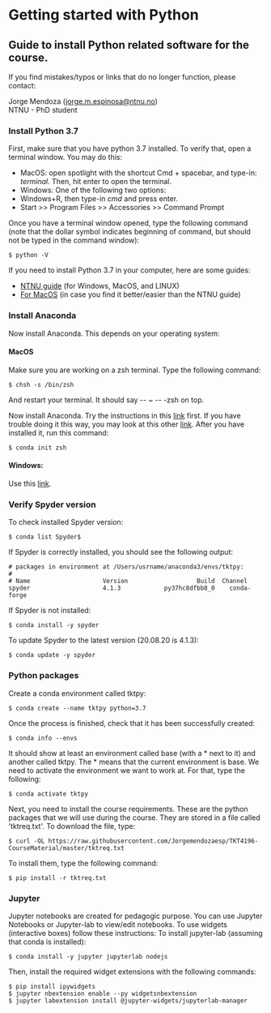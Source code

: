# Getting started with Python

## Guide to install Python related software for the course.

If you find mistakes/typos or links that do no longer function, please contact: 

Jorge Mendoza (jorge.m.espinosa@ntnu.no)  
NTNU - PhD student

### Install Python 3.7

First, make sure that you have python 3.7 installed. To verify that, open a terminal window. You may do this:

+ MacOS: open spotlight with the shortcut Cmd + spacebar, and type-in: *terminal*. Then, hit enter to open the terminal.
+ Windows: One of the following two options: 
 + Windows+R, then type-in *cmd* and press enter.
 + Start >> Program Files >> Accessories >> Command Prompt

Once you have a terminal window opened, type the following command (note that the dollar symbol indicates beginning of command, but should not be typed in the command window):
```
$ python -V
```
If you need to install Python 3.7 in your computer, here are some guides:
+ [NTNU guide](https://innsida.ntnu.no/wiki/-/wiki/English/Installing+Python#section-Installing+Python-Install+the+latest+version+of+Python) (for Windows, MacOS, and LINUX)
+ [For MacOS](https://opensource.com/article/19/5/python-3-default-mac) (in case you find it better/easier than the NTNU guide)

### Install Anaconda
Now install Anaconda.  This depends on your operating system:

#### MacOS

Make sure you are working on a zsh terminal. Type the following command:
```
$ chsh -s /bin/zsh
```
And restart your terminal. It should say -- ~ -- -zsh on top. 

Now install Anaconda. Try the instructions in this [link](https://towardsdatascience.com/how-to-successfully-install-anaconda-on-a-mac-and-actually-get-it-to-work-53ce18025f97) first. If you have trouble doing it this way, you may look at this other [link](https://docs.anaconda.com/anaconda/install/mac-os/#macos-graphical-install). 
After you have installed it, run this command: 
```
$ conda init zsh
```

#### Windows: 
Use this [link](https://docs.anaconda.com/anaconda/install/windows/).

### Verify Spyder version

To check installed Spyder version:
```
$ conda list Spyder$
```
If Spyder is correctly installed, you should see the following output:
```
# packages in environment at /Users/usrname/anaconda3/envs/tktpy:
#
# Name                    Version                   Build  Channel
spyder                    4.1.3            py37hc8dfbb8_0    conda-forge
```

If Spyder is not installed:
```
$ conda install -y spyder
```
To update Spyder to the latest version (20.08.20 is 4.1.3):
```
$ conda update -y spyder
```

### Python packages

Create a conda environment called tktpy: 
```
$ conda create --name tktpy python=3.7
```

Once the process is finished, check that it has been successfully created:
```
$ conda info --envs
```

It should show at least an environment called base (with a * next to it) and another called tktpy. The * means that the current environment is base. We need to activate the environment we want to work at. For that, type the following:
```
$ conda activate tktpy
```

Next, you need to install the course requirements. These are the python packages that we will use during the course. They are stored in a file called 'tktreq.txt'. To download the file, type:
```
$ curl -OL https://raw.githubusercontent.com/Jorgemendozaesp/TKT4196-CourseMaterial/master/tktreq.txt
```

To install them, type the following command:
```
$ pip install -r tktreq.txt 
```

### Jupyter

Jupyter notebooks are created for pedagogic purpose. You can use Jupyter Notebooks or Jupyter-lab to view/edit notebooks. To use widgets (interactive boxes) follow these instructions:
To install jupyter-lab (assuming that conda is installed): 
```
$ conda install -y jupyter jupyterlab nodejs
```

Then, install the required widget extensions with the following commands:
```
$ pip install ipywidgets
$ jupyter nbextension enable --py widgetsnbextension
$ jupyter labextension install @jupyter-widgets/jupyterlab-manager
```
